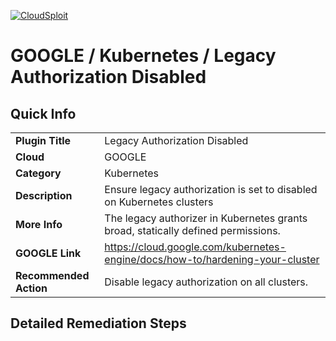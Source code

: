 [![CloudSploit](https://cloudsploit.com/img/logo-new-big-text-100.png "CloudSploit")](https://cloudsploit.com)

# GOOGLE / Kubernetes / Legacy Authorization Disabled

## Quick Info

| | |
|-|-|
| **Plugin Title** | Legacy Authorization Disabled |
| **Cloud** | GOOGLE |
| **Category** | Kubernetes |
| **Description** | Ensure legacy authorization is set to disabled on Kubernetes clusters |
| **More Info** | The legacy authorizer in Kubernetes grants broad, statically defined permissions. |
| **GOOGLE Link** | https://cloud.google.com/kubernetes-engine/docs/how-to/hardening-your-cluster |
| **Recommended Action** | Disable legacy authorization on all clusters. |

## Detailed Remediation Steps


